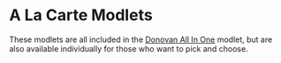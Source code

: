 # A La Carte Modlets

These modlets are all included in the [Donovan All In One](../donovan-aio) modlet, but are also available individually for those who want to pick and choose.
